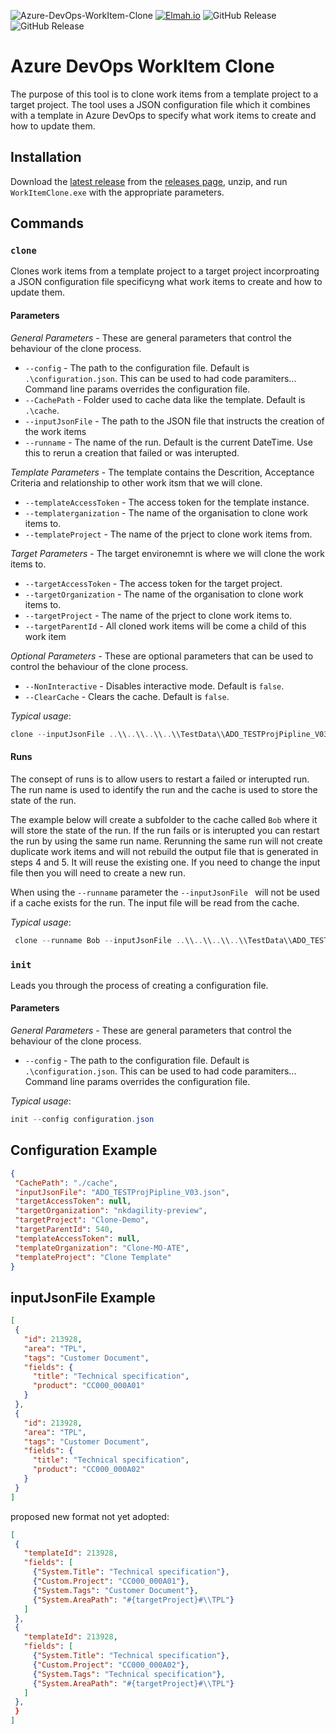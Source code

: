 ![Azure-DevOps-WorkItem-Clone](https://socialify.git.ci/nkdAgility/Azure-DevOps-WorkItem-Clone/image?description=1&descriptionEditable=Clone%20Work%20Items%20under%20Parent%20bassed%20on%20JSON%20and%20Template&forks=1&language=1&name=1&owner=1&pattern=Signal&stargazers=1&theme=Light)
[![Elmah.io](https://img.shields.io/badge/sponsored_by-elmah_io-0da58e)](https://elmah.io)
![GitHub Release](https://img.shields.io/github/v/release/nkdagility/Azure-DevOps-WorkItem-Clone)
![GitHub Release](https://img.shields.io/github/v/release/nkdagility/Azure-DevOps-WorkItem-Clone?include_prereleases)


# Azure DevOps WorkItem Clone

The purpose of this tool is to clone work items from a template project to a target project. The tool uses a JSON configuration file which it combines with a template in Azure DevOps to specify what work items to create and how to update them.

## Installation

Download the [latest release](https://github.com/nkdAgility/Azure-DevOps-WorkItem-Clone/releases/latest) from the [releases page](https://github.com/nkdAgility/Azure-DevOps-WorkItem-Clone/releases), unzip, and run `WorkItemClone.exe` with the appropriate parameters.

## Commands

### `clone`

Clones work items from a template project to a target project incorproating a JSON configuration file specificyng what work items to create and how to update them.

#### Parameters

*General Parameters* - These are general parameters that control the behaviour of the clone process.

 - `--config` - The path to the configuration file. Default is `.\configuration.json`. This can be used to had code paramiters... Command line params overrides the configuration file.
 - `--CachePath` - Folder used to cache data like the template. Default is `.\cache`.
 - `--inputJsonFile` - The path to the JSON file that instructs the creation of the work items
 - `--runname` - The name of the run. Default is the current DateTime. Use this to rerun a creation that failed or was interupted.

*Template Parameters* - The template contains the Descrition, Acceptance Criteria and relationship to other work itsm that we will clone.

 - `--templateAccessToken` - The access token for the template instance.
 - `--templaterganization` - The name of the organisation to clone work items to.
 - `--templateProject` - The name of the prject to clone work items from.
 
 *Target Parameters* - The target environemnt is where we will clone the work items to.

 - `--targetAccessToken` - The access token for the target project.
 - `--targetOrganization` - The name of the organisation to clone work items to.
 - `--targetProject` - The name of the prject to clone work items to.
 - `--targetParentId` - All cloned work items will be come a child of this work item

 *Optional Parameters* - These are optional parameters that can be used to control the behaviour of the clone process.

 - `--NonInteractive` - Disables interactive mode. Default is `false`.
 - `--ClearCache` - Clears the cache. Default is `false`.

 *Typical usage*:
 
 ```powershell
 clone --inputJsonFile ..\\..\\..\\..\\TestData\\ADO_TESTProjPipline_V03.json --targetParentId 540 --templateAccessToken tqvemdfaucsriu6e3uti7dya --targetAccessToken ay5xc2kn5i3xcsmw5fu65ja 
 ```

 #### Runs

 The consept of runs is to allow users to restart a failed or interupted run. The run name is used to identify the run and the cache is used to store the state of the run.

 The example below will create a subfolder to the cache called `Bob` where it will store the state of the run. If the run fails or is interupted you can restart the run by using the same run name. Rerunning the same run will not create duplicate work items and will not rebuild the output file that is generated in steps 4 and 5. It will reuse the existing one. If you need to change the input file then you will need to create a new run.

 When using the `--runname` parameter the `--inputJsonFile ` will not be used if a cache exists for the run. The input file will be read from the cache.

 *Typical usage*:
 
 ```powershell
  clone --runname Bob --inputJsonFile ..\\..\\..\\..\\TestData\\ADO_TESTProjPipline_V03.json --targetParentId 540 --templateAccessToken tqvemdfaucsriu6e3uti7dya --targetAccessToken ay5xc2kn5i3xcsmw5fu65ja 
 ```



 ### `init`

 Leads you through the process of creating a configuration file.

 #### Parameters

*General Parameters* - These are general parameters that control the behaviour of the clone process.

 - `--config` - The path to the configuration file. Default is `.\configuration.json`. This can be used to had code paramiters... Command line params overrides the configuration file.

 *Typical usage*:
 
 ```powershell
 init --config configuration.json
 ```

 ## Configuration Example

 ```json
{
  "CachePath": "./cache",
  "inputJsonFile": "ADO_TESTProjPipline_V03.json",
  "targetAccessToken": null,
  "targetOrganization": "nkdagility-preview",
  "targetProject": "Clone-Demo",
  "targetParentId": 540,
  "templateAccessToken": null,
  "templateOrganization": "Clone-MO-ATE",
  "templateProject": "Clone Template"
}
 ```

 ## inputJsonFile Example

 ```json
 [
  {
    "id": 213928,
    "area": "TPL",
    "tags": "Customer Document",
    "fields": {
      "title": "Technical specification",
      "product": "CC000_000A01"
    }
  },
  {
    "id": 213928,
    "area": "TPL",
    "tags": "Customer Document",
    "fields": {
      "title": "Technical specification",
      "product": "CC000_000A02"
    }
  }
]
```

proposed new format not yet adopted:


 ```json
 [
  {
    "templateId": 213928,
    "fields": [
      {"System.Title": "Technical specification"},
      {"Custom.Project": "CC000_000A01"},
      {"System.Tags": "Customer Document"},
      {"System.AreaPath": "#{targetProject}#\\TPL"}
    ]
  },
  {
    "templateId": 213928,
    "fields": [
      {"System.Title": "Technical specification"},
      {"Custom.Project": "CC000_000A02"},
      {"System.Tags": "Technical specification"},
      {"System.AreaPath": "#{targetProject}#\\TPL"}
    ]
  },
  }
]
```

